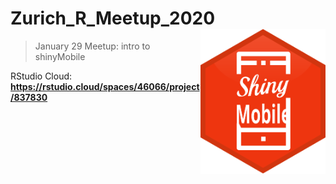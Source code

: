 # Zurich_R_Meetup_2020 <img src="./static/images/shinymobile.svg" width="200px" align="right"/>
> January 29 Meetup: intro to shinyMobile

RStudio Cloud: <strong>https://rstudio.cloud/spaces/46066/project/837830</strong>
